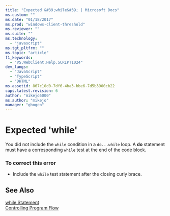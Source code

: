 ```yaml
---
title: "Expected &#39;while&#39; | Microsoft Docs"
ms.custom: ""
ms.date: "01/18/2017"
ms.prod: "windows-client-threshold"
ms.reviewer: ""
ms.suite: ""
ms.technology: 
  - "javascript"
ms.tgt_pltfrm: ""
ms.topic: "article"
f1_keywords: 
  - "VS.WebClient.Help.SCRIPT1024"
dev_langs: 
  - "JavaScript"
  - "TypeScript"
  - "DHTML"
ms.assetid: 867c10d0-7df6-4ba3-bbe6-7d5b3900cb22
caps.latest.revision: 6
author: "mikejo5000"
ms.author: "mikejo"
manager: "ghogen"
---
```

# Expected &#39;while&#39;
You did not include the `while` condition in a `do...while` loop. A **do** statement must have a corresponding `while` test at the end of the code block.  
  
### To correct this error  
  
-   Include the `while` test statement after the closing curly brace.  
  
## See Also  
 [while Statement](../../javascript/reference/while-statement-javascript.md)   
 [Controlling Program Flow](../../javascript/controlling-program-flow-javascript.md)